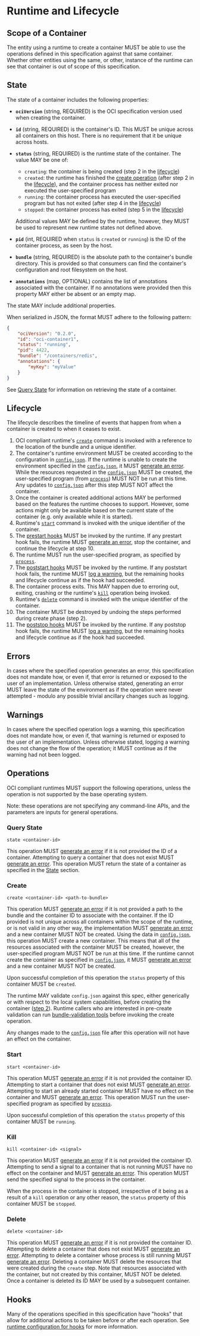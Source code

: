 # <a name="runtimeAndLifecycle" />Runtime and Lifecycle

## <a name="runtimeScopeContainer" />Scope of a Container

The entity using a runtime to create a container MUST be able to use the operations defined in this specification against that same container.
Whether other entities using the same, or other, instance of the runtime can see that container is out of scope of this specification.

## <a name="runtimeState" />State

The state of a container includes the following properties:

* **`ociVersion`** (string, REQUIRED) is the OCI specification version used when creating the container.
* **`id`** (string, REQUIRED) is the container's ID.
This MUST be unique across all containers on this host.
There is no requirement that it be unique across hosts.
* **`status`** (string, REQUIRED) is the runtime state of the container.
The value MAY be one of:

    * `creating`: the container is being created (step 2 in the [lifecycle](#lifecycle))
    * `created`: the runtime has finished the [create operation](#create) (after step 2 in the [lifecycle](#lifecycle)), and the container process has neither exited nor executed the user-specified program
    * `running`: the container process has executed the user-specified program but has not exited (after step 4 in the [lifecycle](#lifecycle))
    * `stopped`: the container process has exited (step 5 in the [lifecycle](#lifecycle))

    Additional values MAY be defined by the runtime, however, they MUST be used to represent new runtime states not defined above.
* **`pid`** (int, REQUIRED when `status` is `created` or `running`) is the ID of the container process, as seen by the host.
* **`bundle`** (string, REQUIRED) is the absolute path to the container's bundle directory.
This is provided so that consumers can find the container's configuration and root filesystem on the host.
* **`annotations`** (map, OPTIONAL) contains the list of annotations associated with the container.
If no annotations were provided then this property MAY either be absent or an empty map.

The state MAY include additional properties.

When serialized in JSON, the format MUST adhere to the following pattern:

```json
{
    "ociVersion": "0.2.0",
    "id": "oci-container1",
    "status": "running",
    "pid": 4422,
    "bundle": "/containers/redis",
    "annotations": {
        "myKey": "myValue"
    }
}
```

See [Query State](#query-state) for information on retrieving the state of a container.

## <a name="runtimeLifecycle" />Lifecycle
The lifecycle describes the timeline of events that happen from when a container is created to when it ceases to exist.

1. OCI compliant runtime's [`create`](runtime.md#create) command is invoked with a reference to the location of the bundle and a unique identifier.
2. The container's runtime environment MUST be created according to the configuration in [`config.json`](config.md).
   If the runtime is unable to create the environment specified in the [`config.json`](config.md), it MUST [generate an error](#errors).
   While the resources requested in the [`config.json`](config.md) MUST be created, the user-specified program (from [`process`](config.md#process)) MUST NOT be run at this time.
   Any updates to [`config.json`](config.md) after this step MUST NOT affect the container.
3. Once the container is created additional actions MAY be performed based on the features the runtime chooses to support.
   However, some actions might only be available based on the current state of the container (e.g. only available while it is started).
4. Runtime's [`start`](runtime.md#start) command is invoked with the unique identifier of the container.
5. The [prestart hooks](config.md#prestart) MUST be invoked by the runtime.
   If any prestart hook fails, the runtime MUST [generate an error](#errors), stop the container, and continue the lifecycle at step 10.
6. The runtime MUST run the user-specified program, as specified by [`process`](config.md#process).
7. The [poststart hooks](config.md#poststart) MUST be invoked by the runtime.
   If any poststart hook fails, the runtime MUST [log a warning](#warnings), but the remaining hooks and lifecycle continue as if the hook had succeeded.
8. The container process exits.
   This MAY happen due to erroring out, exiting, crashing or the runtime's [`kill`](runtime.md#kill) operation being invoked.
9. Runtime's [`delete`](runtime.md#delete) command is invoked with the unique identifier of the container.
10. The container MUST be destroyed by undoing the steps performed during create phase (step 2).
11. The [poststop hooks](config.md#poststop) MUST be invoked by the runtime.
    If any poststop hook fails, the runtime MUST [log a warning](#warnings), but the remaining hooks and lifecycle continue as if the hook had succeeded.

## <a name="runtimeErrors" />Errors

In cases where the specified operation generates an error, this specification does not mandate how, or even if, that error is returned or exposed to the user of an implementation.
Unless otherwise stated, generating an error MUST leave the state of the environment as if the operation were never attempted - modulo any possible trivial ancillary changes such as logging.

## <a name="runtimeWarnings" />Warnings

In cases where the specified operation logs a warning, this specification does not mandate how, or even if, that warning is returned or exposed to the user of an implementation.
Unless otherwise stated, logging a warning does not change the flow of the operation; it MUST continue as if the warning had not been logged.

## <a name="runtimeOperations" />Operations

OCI compliant runtimes MUST support the following operations, unless the operation is not supported by the base operating system.

Note: these operations are not specifying any command-line APIs, and the parameters are inputs for general operations.

### <a name="runtimeQueryState" />Query State

`state <container-id>`

This operation MUST [generate an error](#errors) if it is not provided the ID of a container.
Attempting to query a container that does not exist MUST [generate an error](#errors).
This operation MUST return the state of a container as specified in the [State](#state) section.

### <a name="runtimeCreate" />Create

`create <container-id> <path-to-bundle>`

This operation MUST [generate an error](#errors) if it is not provided a path to the bundle and the container ID to associate with the container.
If the ID provided is not unique across all containers within the scope of the runtime, or is not valid in any other way, the implementation MUST [generate an error](#errors) and a new container MUST NOT be created.
Using the data in [`config.json`](config.md), this operation MUST create a new container.
This means that all of the resources associated with the container MUST be created, however, the user-specified program MUST NOT be run at this time.
If the runtime cannot create the container as specified in [`config.json`](config.md), it MUST [generate an error](#errors) and a new container MUST NOT be created.

Upon successful completion of this operation the `status` property of this container MUST be `created`.

The runtime MAY validate `config.json` against this spec, either generically or with respect to the local system capabilities, before creating the container ([step 2](#lifecycle)).
Runtime callers who are interested in pre-create validation can run [bundle-validation tools](implementations.md#testing--tools) before invoking the create operation.

Any changes made to the [`config.json`](config.md) file after this operation will not have an effect on the container.

### <a name="runtimeStart" />Start
`start <container-id>`

This operation MUST [generate an error](#errors) if it is not provided the container ID.
Attempting to start a container that does not exist MUST [generate an error](#errors).
Attempting to start an already started container MUST have no effect on the container and MUST [generate an error](#errors).
This operation MUST run the user-specified program as specified by [`process`](config.md#process).

Upon successful completion of this operation the `status` property of this container MUST be `running`.

### <a name="runtimeKill" />Kill
`kill <container-id> <signal>`

This operation MUST [generate an error](#errors) if it is not provided the container ID.
Attempting to send a signal to a container that is not running MUST have no effect on the container and MUST [generate an error](#errors).
This operation MUST send the specified signal to the process in the container.

When the process in the container is stopped, irrespective of it being as a result of a `kill` operation or any other reason, the `status` property of this container MUST be `stopped`.

### <a name="runtimeDelete" />Delete
`delete <container-id>`

This operation MUST [generate an error](#errors) if it is not provided the container ID.
Attempting to delete a container that does not exist MUST [generate an error](#errors).
Attempting to delete a container whose process is still running MUST [generate an error](#errors).
Deleting a container MUST delete the resources that were created during the `create` step.
Note that resources associated with the container, but not created by this container, MUST NOT be deleted.
Once a container is deleted its ID MAY be used by a subsequent container.


## <a name="runtimeHooks" />Hooks
Many of the operations specified in this specification have "hooks" that allow for additional actions to be taken before or after each operation.
See [runtime configuration for hooks](./config.md#hooks) for more information.
